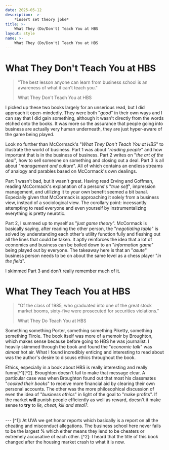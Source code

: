 ```yaml
---
date: 2025-05-12
description:  >-
    *insert set theory joke*
title: >-
    What They (Do/Don't) Teach You at HBS
layout: style
name: >-
    What They (Do/Don't) Teach You at HBS
---
```


# What They Don't Teach You at HBS

> "The best lesson anyone can learn from business school is an awareness of what it can’t teach you."
> <figcaption class="blockquote-footer">What They Don't Teach You at HBS</figcaption>

I picked up these two books largely for an unserious read, but I did approach it open-mindedly. They were both "*good*" in their own ways and I can say that I did gain something, although it wasn't directly from the words etched onto the books. It was more so the assurance that people going into business are actually very human underneath, they are just hyper-aware of the game being played.

Look no further than McCormack's "*What They Don't Teach You at HBS*" to illustrate the world of business. Part 1 was about "*reading people*" and how important that is in the business of business. Part 2 writes on "*the art of the deal*", how to sell someone on something and closing out a deal. Part 3 is all about "*management and culture*". All of which contains an endless streams of analogy and parables based on McCormack's own dealings.

Part 1 wasn't bad, but it wasn't great. Having read Erving and Goffman, reading McCormack's explanation of a persons's "*true self*", impression management, and utilizing it to your own benefit seemed a bit banal. Especially given that McCormack is approaching it solely from a business view, instead of a sociological view. The corollary point: incessantly attempting to read everyone and even yourself by instrumentalizing everything is pretty neurotic.

Part 2, I summed up to myself as "*just game theory*". McCormack is basically saying, after reading the other person, the "*negotiating table*" is solved by understanding each other's utility function fully and fleshing out all the lines that could be taken. It aptly reinforces the idea that a lot of economics and business can be boiled down to an "*information game*" being played out by everyone. The takeaway here is that an "*asute*" business person needs to be on about the same level as a chess player "*in the field*".

I skimmed Part 3 and don't really remember much of it.

# What They Teach You at HBS

> "Of the class of 1985, who graduated into one of the great stock market booms, sixty-five were prosecuted for securities violations."
> <figcaption class="blockquote-footer">What They Do Teach You at HBS</figcaption>

Something something Porter, something something Piketty, something something Tirole. The book itself was more of a memoir by Broughton, which makes sense because before going to HBS he was journalist. I heavily skimmed through the book and found the "*economic talk*" was *almost* hot air. What I found incredibly enticing and interesting to read about was the author's desire to discuss ethics throughout the book.

Ethics, especially in a book about HBS is really interesting and really funny[^1][^2]. Broughton doesn't fail to make that message clear. A particular case was when Broughton found out that most his classmates "*cooked their books*" to receive more financial aid by clearing their own personal accounts. The other was the more philosophical discussion of even the idea of "*business ethics*" in light of the goal to "make profits". If the market **will** punish people efficiently as well as reward, doesn't it make sense to **try** to *lie, cheat, kill and steal?*.


<br/>
---
[^1]: At UVA we get honor reports which basically is a report on all the cheating and misconduct allegations. The business school here never fails to be the largest % which either means they lend to be cheaters or extremely accusative of each other.
[^2]: I heard that the title of this book changed after the housing market crash to what it is now.

